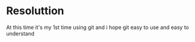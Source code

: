 # Resoluttion
At this time it's my 1st time using git and i hope git easy to use and easy to understand 
